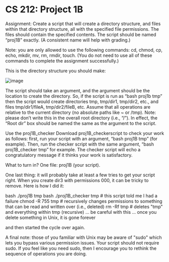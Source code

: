 # CS 212: Project 1B

Assignment: Create a script that will create a directory structure, and files within that directory structure, all with the specified file permissions. The files should contain the specified contents. The script should be named “proj1B” exactly. (A consistent name will help with grading.)  

Note: you are only allowed to use the following commands: cd, chmod, cp, echo, mkdir, mv, rm, rmdir, touch. (You do not need to use all of these commands to complete the assignment successfully.) 

This is the directory structure you should make:

![image](https://github.com/ms126/proj1B/assets/109988475/5422d08e-7f7d-4659-b837-41af207e5f7f)

The script should take an argument, and the argument should be the location to create the directory. So, if the script is run as “bash proj1b tmp” then the script would create directories tmp, tmp/dir1, tmp/dir2, etc., and files tmp/dir1/fileA, tmp/dir2/fileB, etc. Assume that all operations are relative to the current directory (no absolute paths like ~ or /tmp). Note: please don’t write this in the overall root directory (i.e., “/”). In effect, the “Root dir” box should be named the same as the argument to the script. 

Use the proj1B_checker Download proj1B_checkerscript to check your work as follows: first, run your script with an argument, “bash proj1B tmp” (for example). Then, run the checker script with the same argument, “bash proj1B_checker tmp” for example. The checker script will echo a congratulatory message if it thinks your work is satisfactory. 

What to turn in? One file: proj1B (your script). 

One last thing: it will probably take at least a few tries to get your script right.  When you create dir3 with permissions 000, it can be tricky to remove.  Here is how I did it:

bash ./proj1B tmp
bash ./proj1B_checker tmp # this script told me I had a failure
chmod -R 755 tmp  # recursively changes permissions to something that can be read and written over (i.e., deleted)
rm -Rf tmp # deletes "tmp" and everything within tmp (recursive) ... be careful with this ... once you delete something in Unix, it is gone forever

and then started the cycle over again.

 

A final note: those of you familiar with Unix may be aware of "sudo" which lets you bypass various permission issues.  Your script should not require sudo.  If you feel like you need sudo, then I encourage you to rethink the sequence of operations you are doing.



